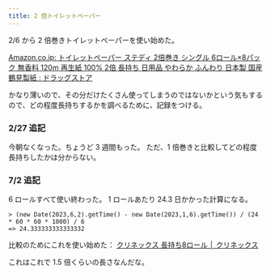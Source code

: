 ```yaml
---
title: 2 倍トイレットペーパー
---
```


2/6 から 2 倍巻きトイレットペーパーを使い始めた。

[Amazon.co.jp: トイレットペーパー ステディ 2倍巻き シングル 6ロール×8パック 無香料 120m 再生紙 100% 2倍 長持ち 日用品 やわらか ふんわり 日本製 国産 鶴見製紙 : ドラッグストア](https://amzn.to/3Xvw6Er)

かなり薄いので、その分だけたくさん使ってしまうのではないかという気もするので、どの程度長持ちするかを調べるために、記録をつける。

### 2/27 追記

今朝なくなった。ちょうど 3 週間もった。
ただ、1 倍巻きと比較してどの程度長持ちしたかは分からない。

### 7/2 追記

6 ロールすべて使い終わった。
1 ロールあたり 24.3 日かかった計算になる。

```
> (new Date(2023,6,2).getTime() - new Date(2023,1,6).getTime()) / (24 * 60 * 60 * 1000) / 6
=> 24.333333333333332
```

比較のためにこれを使い始めた：
[クリネックス 長持ち8ロール │ クリネックス](https://kleenex.crecia.jp/kleenex8/)

これはこれで 1.5 倍くらいの長さなんだな。
